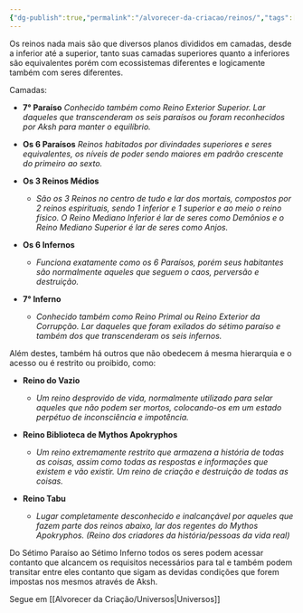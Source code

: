 ```yaml
---
{"dg-publish":true,"permalink":"/alvorecer-da-criacao/reinos/","tags":["gardenEntry"]}
---
```


Os reinos nada mais são que diversos planos divididos em camadas, desde a inferior até a superior, tanto suas camadas superiores quanto a inferiores são equivalentes porém com ecossistemas diferentes e logicamente também com seres diferentes.

Camadas:

- **7° Paraíso**
  _Conhecido também como Reino Exterior Superior. Lar daqueles que transcenderam os seis paraísos ou foram reconhecidos por Aksh para manter o equilíbrio._

- **Os 6 Paraísos**
   _Reinos habitados por divindades superiores e seres equivalentes, os níveis de poder sendo maiores em padrão crescente do primeiro ao sexto._

- **Os 3 Reinos Médios** 
   - _São os 3 Reinos no centro de tudo e lar dos mortais, compostos por 2 reinos espirituais, sendo 1 inferior e 1 superior e ao meio o reino físico. O Reino Mediano Inferior é lar de seres como Demônios e o Reino Mediano Superior é lar de seres como Anjos._
   
- **Os 6 Infernos** 
  - _Funciona exatamente como os 6 Paraísos, porém seus habitantes são normalmente aqueles que seguem o caos, perversão e destruição._
  
- **7° Inferno** 
  - _Conhecido também como Reino Primal ou Reino Exterior da Corrupção. Lar daqueles que foram exilados do sétimo paraíso e também dos que transcenderam os seis infernos._

Além destes, também há outros que não obedecem á mesma hierarquia e o acesso ou é restrito ou proibido, como:

- **Reino do Vazio**
  - _Um reino desprovido de vida, normalmente utilizado para selar aqueles que não podem ser mortos, colocando-os em um estado perpétuo de inconsciência e impotência._

- **Reino Biblioteca de Mythos Apokryphos** 
  - _Um reino extremamente restrito que armazena a história de todas as coisas, assim como todas as respostas e informações que existem e vão existir. Um reino de criação e destruição de todas as coisas._

- **Reino Tabu** 
  - _Lugar completamente desconhecido e inalcançável por aqueles que fazem parte dos reinos abaixo, lar dos regentes do Mythos Apokryphos. (Reino dos criadores da história/pessoas da vida real)_

Do Sétimo Paraíso ao Sétimo Inferno todos os seres podem acessar contanto que alcancem os requisitos necessários para tal e também podem transitar entre eles contanto que sigam as devidas condições que forem impostas nos mesmos através de Aksh.

Segue em [[Alvorecer da Criação/Universos\|Universos]]